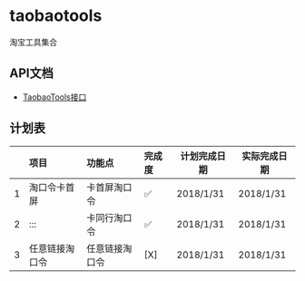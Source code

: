 # taobaotools
淘宝工具集合

## API文档
- [TaobaoTools接口][1]

## 计划表
| |项目|功能点|完成度|计划完成日期|实际完成日期
|:-- |:---|:----------------|:----- |-----       |-----
|1|淘口令卡首屏|卡首屏淘口令|:white_check_mark:|2018/1/31   |2018/1/31
|2|:::|卡同行淘口令|:white_check_mark:|2018/1/31   |2018/1/31
|3|任意链接淘口令|任意链接淘口令|[X]    |2018/1/31   |2018/1/31

[1]:https://www.zybuluo.com/Sayming/note/1026884
